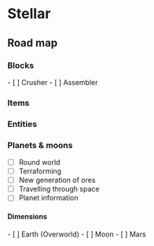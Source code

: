 <h1>Stellar</h1>

<h2>Road map</h2>
  <h3>Blocks</h3>
  - [ ] Crusher
  - [ ] Assembler
  
  <h3>Items</h3>
  
  <h3>Entities</h3>
  
  <h3>Planets & moons</h3>
  
  - [ ] Round world
  - [ ] Terraforming
  - [ ] New generation of ores
  - [ ] Travelling through space
  - [ ] Planet information 

  <h4>Dimensions</h4>
  - [ ] Earth (Overworld)
  - [ ] Moon
  - [ ] Mars
